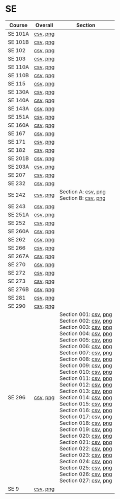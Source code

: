 # SE

| Course | Overall | Section |
| ------ | ------- | ------- |
| SE 101A | [csv](https://github.com/UCSD-Historical-Enrollment-Data/2025Winter/blob/main/overall/SE%20101A.csv), [png](https://raw.githubusercontent.com/UCSD-Historical-Enrollment-Data/2025Winter/main/plot_overall/SE%20101A.png) |  |
| SE 101B | [csv](https://github.com/UCSD-Historical-Enrollment-Data/2025Winter/blob/main/overall/SE%20101B.csv), [png](https://raw.githubusercontent.com/UCSD-Historical-Enrollment-Data/2025Winter/main/plot_overall/SE%20101B.png) |  |
| SE 102 | [csv](https://github.com/UCSD-Historical-Enrollment-Data/2025Winter/blob/main/overall/SE%20102.csv), [png](https://raw.githubusercontent.com/UCSD-Historical-Enrollment-Data/2025Winter/main/plot_overall/SE%20102.png) |  |
| SE 103 | [csv](https://github.com/UCSD-Historical-Enrollment-Data/2025Winter/blob/main/overall/SE%20103.csv), [png](https://raw.githubusercontent.com/UCSD-Historical-Enrollment-Data/2025Winter/main/plot_overall/SE%20103.png) |  |
| SE 110A | [csv](https://github.com/UCSD-Historical-Enrollment-Data/2025Winter/blob/main/overall/SE%20110A.csv), [png](https://raw.githubusercontent.com/UCSD-Historical-Enrollment-Data/2025Winter/main/plot_overall/SE%20110A.png) |  |
| SE 110B | [csv](https://github.com/UCSD-Historical-Enrollment-Data/2025Winter/blob/main/overall/SE%20110B.csv), [png](https://raw.githubusercontent.com/UCSD-Historical-Enrollment-Data/2025Winter/main/plot_overall/SE%20110B.png) |  |
| SE 115 | [csv](https://github.com/UCSD-Historical-Enrollment-Data/2025Winter/blob/main/overall/SE%20115.csv), [png](https://raw.githubusercontent.com/UCSD-Historical-Enrollment-Data/2025Winter/main/plot_overall/SE%20115.png) |  |
| SE 130A | [csv](https://github.com/UCSD-Historical-Enrollment-Data/2025Winter/blob/main/overall/SE%20130A.csv), [png](https://raw.githubusercontent.com/UCSD-Historical-Enrollment-Data/2025Winter/main/plot_overall/SE%20130A.png) |  |
| SE 140A | [csv](https://github.com/UCSD-Historical-Enrollment-Data/2025Winter/blob/main/overall/SE%20140A.csv), [png](https://raw.githubusercontent.com/UCSD-Historical-Enrollment-Data/2025Winter/main/plot_overall/SE%20140A.png) |  |
| SE 143A | [csv](https://github.com/UCSD-Historical-Enrollment-Data/2025Winter/blob/main/overall/SE%20143A.csv), [png](https://raw.githubusercontent.com/UCSD-Historical-Enrollment-Data/2025Winter/main/plot_overall/SE%20143A.png) |  |
| SE 151A | [csv](https://github.com/UCSD-Historical-Enrollment-Data/2025Winter/blob/main/overall/SE%20151A.csv), [png](https://raw.githubusercontent.com/UCSD-Historical-Enrollment-Data/2025Winter/main/plot_overall/SE%20151A.png) |  |
| SE 160A | [csv](https://github.com/UCSD-Historical-Enrollment-Data/2025Winter/blob/main/overall/SE%20160A.csv), [png](https://raw.githubusercontent.com/UCSD-Historical-Enrollment-Data/2025Winter/main/plot_overall/SE%20160A.png) |  |
| SE 167 | [csv](https://github.com/UCSD-Historical-Enrollment-Data/2025Winter/blob/main/overall/SE%20167.csv), [png](https://raw.githubusercontent.com/UCSD-Historical-Enrollment-Data/2025Winter/main/plot_overall/SE%20167.png) |  |
| SE 171 | [csv](https://github.com/UCSD-Historical-Enrollment-Data/2025Winter/blob/main/overall/SE%20171.csv), [png](https://raw.githubusercontent.com/UCSD-Historical-Enrollment-Data/2025Winter/main/plot_overall/SE%20171.png) |  |
| SE 182 | [csv](https://github.com/UCSD-Historical-Enrollment-Data/2025Winter/blob/main/overall/SE%20182.csv), [png](https://raw.githubusercontent.com/UCSD-Historical-Enrollment-Data/2025Winter/main/plot_overall/SE%20182.png) |  |
| SE 201B | [csv](https://github.com/UCSD-Historical-Enrollment-Data/2025Winter/blob/main/overall/SE%20201B.csv), [png](https://raw.githubusercontent.com/UCSD-Historical-Enrollment-Data/2025Winter/main/plot_overall/SE%20201B.png) |  |
| SE 203A | [csv](https://github.com/UCSD-Historical-Enrollment-Data/2025Winter/blob/main/overall/SE%20203A.csv), [png](https://raw.githubusercontent.com/UCSD-Historical-Enrollment-Data/2025Winter/main/plot_overall/SE%20203A.png) |  |
| SE 207 | [csv](https://github.com/UCSD-Historical-Enrollment-Data/2025Winter/blob/main/overall/SE%20207.csv), [png](https://raw.githubusercontent.com/UCSD-Historical-Enrollment-Data/2025Winter/main/plot_overall/SE%20207.png) |  |
| SE 232 | [csv](https://github.com/UCSD-Historical-Enrollment-Data/2025Winter/blob/main/overall/SE%20232.csv), [png](https://raw.githubusercontent.com/UCSD-Historical-Enrollment-Data/2025Winter/main/plot_overall/SE%20232.png) |  |
| SE 242 | [csv](https://github.com/UCSD-Historical-Enrollment-Data/2025Winter/blob/main/overall/SE%20242.csv), [png](https://raw.githubusercontent.com/UCSD-Historical-Enrollment-Data/2025Winter/main/plot_overall/SE%20242.png) | Section A: [csv](https://github.com/UCSD-Historical-Enrollment-Data/2025Winter/blob/main/section/SE%20242_A.csv), [png](https://raw.githubusercontent.com/UCSD-Historical-Enrollment-Data/2025Winter/main/plot_section/SE%20242_A.png)<br>Section B: [csv](https://github.com/UCSD-Historical-Enrollment-Data/2025Winter/blob/main/section/SE%20242_B.csv), [png](https://raw.githubusercontent.com/UCSD-Historical-Enrollment-Data/2025Winter/main/plot_section/SE%20242_B.png) |
| SE 243 | [csv](https://github.com/UCSD-Historical-Enrollment-Data/2025Winter/blob/main/overall/SE%20243.csv), [png](https://raw.githubusercontent.com/UCSD-Historical-Enrollment-Data/2025Winter/main/plot_overall/SE%20243.png) |  |
| SE 251A | [csv](https://github.com/UCSD-Historical-Enrollment-Data/2025Winter/blob/main/overall/SE%20251A.csv), [png](https://raw.githubusercontent.com/UCSD-Historical-Enrollment-Data/2025Winter/main/plot_overall/SE%20251A.png) |  |
| SE 252 | [csv](https://github.com/UCSD-Historical-Enrollment-Data/2025Winter/blob/main/overall/SE%20252.csv), [png](https://raw.githubusercontent.com/UCSD-Historical-Enrollment-Data/2025Winter/main/plot_overall/SE%20252.png) |  |
| SE 260A | [csv](https://github.com/UCSD-Historical-Enrollment-Data/2025Winter/blob/main/overall/SE%20260A.csv), [png](https://raw.githubusercontent.com/UCSD-Historical-Enrollment-Data/2025Winter/main/plot_overall/SE%20260A.png) |  |
| SE 262 | [csv](https://github.com/UCSD-Historical-Enrollment-Data/2025Winter/blob/main/overall/SE%20262.csv), [png](https://raw.githubusercontent.com/UCSD-Historical-Enrollment-Data/2025Winter/main/plot_overall/SE%20262.png) |  |
| SE 266 | [csv](https://github.com/UCSD-Historical-Enrollment-Data/2025Winter/blob/main/overall/SE%20266.csv), [png](https://raw.githubusercontent.com/UCSD-Historical-Enrollment-Data/2025Winter/main/plot_overall/SE%20266.png) |  |
| SE 267A | [csv](https://github.com/UCSD-Historical-Enrollment-Data/2025Winter/blob/main/overall/SE%20267A.csv), [png](https://raw.githubusercontent.com/UCSD-Historical-Enrollment-Data/2025Winter/main/plot_overall/SE%20267A.png) |  |
| SE 270 | [csv](https://github.com/UCSD-Historical-Enrollment-Data/2025Winter/blob/main/overall/SE%20270.csv), [png](https://raw.githubusercontent.com/UCSD-Historical-Enrollment-Data/2025Winter/main/plot_overall/SE%20270.png) |  |
| SE 272 | [csv](https://github.com/UCSD-Historical-Enrollment-Data/2025Winter/blob/main/overall/SE%20272.csv), [png](https://raw.githubusercontent.com/UCSD-Historical-Enrollment-Data/2025Winter/main/plot_overall/SE%20272.png) |  |
| SE 273 | [csv](https://github.com/UCSD-Historical-Enrollment-Data/2025Winter/blob/main/overall/SE%20273.csv), [png](https://raw.githubusercontent.com/UCSD-Historical-Enrollment-Data/2025Winter/main/plot_overall/SE%20273.png) |  |
| SE 276B | [csv](https://github.com/UCSD-Historical-Enrollment-Data/2025Winter/blob/main/overall/SE%20276B.csv), [png](https://raw.githubusercontent.com/UCSD-Historical-Enrollment-Data/2025Winter/main/plot_overall/SE%20276B.png) |  |
| SE 281 | [csv](https://github.com/UCSD-Historical-Enrollment-Data/2025Winter/blob/main/overall/SE%20281.csv), [png](https://raw.githubusercontent.com/UCSD-Historical-Enrollment-Data/2025Winter/main/plot_overall/SE%20281.png) |  |
| SE 290 | [csv](https://github.com/UCSD-Historical-Enrollment-Data/2025Winter/blob/main/overall/SE%20290.csv), [png](https://raw.githubusercontent.com/UCSD-Historical-Enrollment-Data/2025Winter/main/plot_overall/SE%20290.png) |  |
| SE 296 | [csv](https://github.com/UCSD-Historical-Enrollment-Data/2025Winter/blob/main/overall/SE%20296.csv), [png](https://raw.githubusercontent.com/UCSD-Historical-Enrollment-Data/2025Winter/main/plot_overall/SE%20296.png) | Section 001: [csv](https://github.com/UCSD-Historical-Enrollment-Data/2025Winter/blob/main/section/SE%20296_001.csv), [png](https://raw.githubusercontent.com/UCSD-Historical-Enrollment-Data/2025Winter/main/plot_section/SE%20296_001.png)<br>Section 002: [csv](https://github.com/UCSD-Historical-Enrollment-Data/2025Winter/blob/main/section/SE%20296_002.csv), [png](https://raw.githubusercontent.com/UCSD-Historical-Enrollment-Data/2025Winter/main/plot_section/SE%20296_002.png)<br>Section 003: [csv](https://github.com/UCSD-Historical-Enrollment-Data/2025Winter/blob/main/section/SE%20296_003.csv), [png](https://raw.githubusercontent.com/UCSD-Historical-Enrollment-Data/2025Winter/main/plot_section/SE%20296_003.png)<br>Section 004: [csv](https://github.com/UCSD-Historical-Enrollment-Data/2025Winter/blob/main/section/SE%20296_004.csv), [png](https://raw.githubusercontent.com/UCSD-Historical-Enrollment-Data/2025Winter/main/plot_section/SE%20296_004.png)<br>Section 005: [csv](https://github.com/UCSD-Historical-Enrollment-Data/2025Winter/blob/main/section/SE%20296_005.csv), [png](https://raw.githubusercontent.com/UCSD-Historical-Enrollment-Data/2025Winter/main/plot_section/SE%20296_005.png)<br>Section 006: [csv](https://github.com/UCSD-Historical-Enrollment-Data/2025Winter/blob/main/section/SE%20296_006.csv), [png](https://raw.githubusercontent.com/UCSD-Historical-Enrollment-Data/2025Winter/main/plot_section/SE%20296_006.png)<br>Section 007: [csv](https://github.com/UCSD-Historical-Enrollment-Data/2025Winter/blob/main/section/SE%20296_007.csv), [png](https://raw.githubusercontent.com/UCSD-Historical-Enrollment-Data/2025Winter/main/plot_section/SE%20296_007.png)<br>Section 008: [csv](https://github.com/UCSD-Historical-Enrollment-Data/2025Winter/blob/main/section/SE%20296_008.csv), [png](https://raw.githubusercontent.com/UCSD-Historical-Enrollment-Data/2025Winter/main/plot_section/SE%20296_008.png)<br>Section 009: [csv](https://github.com/UCSD-Historical-Enrollment-Data/2025Winter/blob/main/section/SE%20296_009.csv), [png](https://raw.githubusercontent.com/UCSD-Historical-Enrollment-Data/2025Winter/main/plot_section/SE%20296_009.png)<br>Section 010: [csv](https://github.com/UCSD-Historical-Enrollment-Data/2025Winter/blob/main/section/SE%20296_010.csv), [png](https://raw.githubusercontent.com/UCSD-Historical-Enrollment-Data/2025Winter/main/plot_section/SE%20296_010.png)<br>Section 011: [csv](https://github.com/UCSD-Historical-Enrollment-Data/2025Winter/blob/main/section/SE%20296_011.csv), [png](https://raw.githubusercontent.com/UCSD-Historical-Enrollment-Data/2025Winter/main/plot_section/SE%20296_011.png)<br>Section 012: [csv](https://github.com/UCSD-Historical-Enrollment-Data/2025Winter/blob/main/section/SE%20296_012.csv), [png](https://raw.githubusercontent.com/UCSD-Historical-Enrollment-Data/2025Winter/main/plot_section/SE%20296_012.png)<br>Section 013: [csv](https://github.com/UCSD-Historical-Enrollment-Data/2025Winter/blob/main/section/SE%20296_013.csv), [png](https://raw.githubusercontent.com/UCSD-Historical-Enrollment-Data/2025Winter/main/plot_section/SE%20296_013.png)<br>Section 014: [csv](https://github.com/UCSD-Historical-Enrollment-Data/2025Winter/blob/main/section/SE%20296_014.csv), [png](https://raw.githubusercontent.com/UCSD-Historical-Enrollment-Data/2025Winter/main/plot_section/SE%20296_014.png)<br>Section 015: [csv](https://github.com/UCSD-Historical-Enrollment-Data/2025Winter/blob/main/section/SE%20296_015.csv), [png](https://raw.githubusercontent.com/UCSD-Historical-Enrollment-Data/2025Winter/main/plot_section/SE%20296_015.png)<br>Section 016: [csv](https://github.com/UCSD-Historical-Enrollment-Data/2025Winter/blob/main/section/SE%20296_016.csv), [png](https://raw.githubusercontent.com/UCSD-Historical-Enrollment-Data/2025Winter/main/plot_section/SE%20296_016.png)<br>Section 017: [csv](https://github.com/UCSD-Historical-Enrollment-Data/2025Winter/blob/main/section/SE%20296_017.csv), [png](https://raw.githubusercontent.com/UCSD-Historical-Enrollment-Data/2025Winter/main/plot_section/SE%20296_017.png)<br>Section 018: [csv](https://github.com/UCSD-Historical-Enrollment-Data/2025Winter/blob/main/section/SE%20296_018.csv), [png](https://raw.githubusercontent.com/UCSD-Historical-Enrollment-Data/2025Winter/main/plot_section/SE%20296_018.png)<br>Section 019: [csv](https://github.com/UCSD-Historical-Enrollment-Data/2025Winter/blob/main/section/SE%20296_019.csv), [png](https://raw.githubusercontent.com/UCSD-Historical-Enrollment-Data/2025Winter/main/plot_section/SE%20296_019.png)<br>Section 020: [csv](https://github.com/UCSD-Historical-Enrollment-Data/2025Winter/blob/main/section/SE%20296_020.csv), [png](https://raw.githubusercontent.com/UCSD-Historical-Enrollment-Data/2025Winter/main/plot_section/SE%20296_020.png)<br>Section 021: [csv](https://github.com/UCSD-Historical-Enrollment-Data/2025Winter/blob/main/section/SE%20296_021.csv), [png](https://raw.githubusercontent.com/UCSD-Historical-Enrollment-Data/2025Winter/main/plot_section/SE%20296_021.png)<br>Section 022: [csv](https://github.com/UCSD-Historical-Enrollment-Data/2025Winter/blob/main/section/SE%20296_022.csv), [png](https://raw.githubusercontent.com/UCSD-Historical-Enrollment-Data/2025Winter/main/plot_section/SE%20296_022.png)<br>Section 023: [csv](https://github.com/UCSD-Historical-Enrollment-Data/2025Winter/blob/main/section/SE%20296_023.csv), [png](https://raw.githubusercontent.com/UCSD-Historical-Enrollment-Data/2025Winter/main/plot_section/SE%20296_023.png)<br>Section 024: [csv](https://github.com/UCSD-Historical-Enrollment-Data/2025Winter/blob/main/section/SE%20296_024.csv), [png](https://raw.githubusercontent.com/UCSD-Historical-Enrollment-Data/2025Winter/main/plot_section/SE%20296_024.png)<br>Section 025: [csv](https://github.com/UCSD-Historical-Enrollment-Data/2025Winter/blob/main/section/SE%20296_025.csv), [png](https://raw.githubusercontent.com/UCSD-Historical-Enrollment-Data/2025Winter/main/plot_section/SE%20296_025.png)<br>Section 026: [csv](https://github.com/UCSD-Historical-Enrollment-Data/2025Winter/blob/main/section/SE%20296_026.csv), [png](https://raw.githubusercontent.com/UCSD-Historical-Enrollment-Data/2025Winter/main/plot_section/SE%20296_026.png)<br>Section 027: [csv](https://github.com/UCSD-Historical-Enrollment-Data/2025Winter/blob/main/section/SE%20296_027.csv), [png](https://raw.githubusercontent.com/UCSD-Historical-Enrollment-Data/2025Winter/main/plot_section/SE%20296_027.png) |
| SE 9 | [csv](https://github.com/UCSD-Historical-Enrollment-Data/2025Winter/blob/main/overall/SE%209.csv), [png](https://raw.githubusercontent.com/UCSD-Historical-Enrollment-Data/2025Winter/main/plot_overall/SE%209.png) |  |

